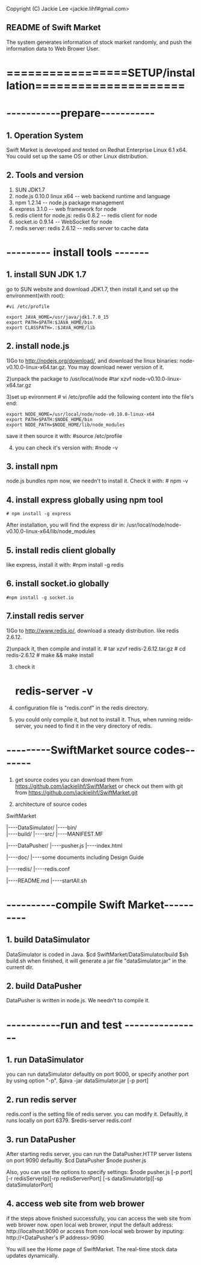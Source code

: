 
Copyright (C) Jackie Lee <jackie.lihf#gmail.com>
## README of Swift Market
The system generates information of stock market randomly, and push the information data to Web Brower User.

# =================SETUP/installation=====================

# -----------prepare-----------
## 1. Operation System
Swift Market is developed and tested on Redhat Enterprise Linux 6.1 x64. You could set up the same OS or other Linux distribution.

## 2. Tools and version

1) SUN JDK1.7
2) node.js 0.10.0 linux x64  -- web backend runtime and language
3) npm 1.2.14                -- node.js package management 
4) express 3.1.0             -- web framework for node
5) redis client for node.js: redis 0.8.2  -- redis client for node
6) socket.io 0.9.14                       -- WebSocket for node
7) redis server: redis 2.6.12             -- redis server to cache data


# --------- install tools -------
## 1. install SUN JDK 1.7
go to SUN website and download JDK1.7, then install it,and set up the environment(with root):

    #vi /etc/profile

    export JAVA_HOME=/usr/java/jdk1.7.0_15
    export PATH=$PATH:$JAVA_HOME/bin
    export CLASSPATH=.:$JAVA_HOME/lib


## 2. install node.js
1)Go to http://nodejs.org/download/, and download the linux binaries: node-v0.10.0-linux-x64.tar.gz. 
You may download newer version of it.

2)unpack the package to /usr/local/node
    #tar xzvf node-v0.10.0-linux-x64.tar.gz

3)set up evironment
    # vi /etc/profile
add the following content into the file's end:

    export NODE_HOME=/usr/local/node/node-v0.10.0-linux-x64
    export PATH=$PATH:$NODE_HOME/bin
    export NODE_PATH=$NODE_HOME/lib/node_modules

save it then source it with:
    #source /etc/profile

4) you can check it's version with:
    #node -v

## 3. install npm
node.js bundles npm now, we needn't to install it. Check it with:
    # npm -v

## 4. install express globally using npm tool
    # npm install -g express
After installation, you will find the express dir in: /usr/local/node/node-v0.10.0-linux-x64/lib/node_modules

## 5. install redis client globally
like express, install it with:
    #npm install -g redis

## 6. install socket.io globally
    #npm install -g socket.io

## 7.install redis server
1)Go to http://www.redis.io/, download a steady distribution. like redis 2.6.12.

2)unpack it, then compile and install it.
    # tar xzvf redis-2.6.12.tar.gz
    # cd redis-2.6.12
    # make && make install

3) check it
    # redis-server -v

4) configuration file is "redis.conf" in the redis directory.

5) you could only compile it, but not to install it. Thus, when running reids-server, you need to find it in the very directory of redis.

# ---------SwiftMarket source codes-------
1) get source codes
you can download them from https://github.com/jackielihf/SwiftMarket
or check out them with git from https://github.com/jackielihf/SwiftMarket.git

2) architecture of source codes

SwiftMarket

|----DataSimulator/
     |----bin/                
     |----build/
     |----src/
     |----MANIFEST.MF
     
|----DataPusher/
     |----pusher.js
     |----index.html
     
|----doc/
     |----some documents including Design Guide
     
|----redis/
     |----redis.conf
     
|----README.md
|----startAll.sh

# ----------compile Swift Market----------
## 1. build DataSimulator
DataSimulator is coded in Java.
    $cd SwiftMarket/DataSimulator/build
    $sh build.sh
when finished, it will generate a jar file "dataSimulator.jar" in the current dir.

## 2. build DataPusher
DataPusher is written in node.js. We needn't to compile it.


# -----------run and test ----------------
## 1. run DataSimulator
you can run dataSimulator defaultly on port 9000, or specify another port by using option "-p".
    $java -jar dataSimulator.jar [-p port]

## 2. run redis server
redis.conf is the setting file of redis server. you can modify it. Defaultly, it runs locally on port 6379.
    $redis-server redis.conf

## 3. run DataPusher
After starting redis server, you can run the DataPusher.HTTP server listens on port 9090 defaultly.
    $cd DataPusher
    $node pusher.js

Also, you can use the options to specify settings:
    $node pusher.js [-p port] [-r redisServerIp][-rp redisServerPort] [-s dataSimulatorIp][-sp dataSimulatorPort]

## 4. access web site from web brower
if the steps above finished successfully, you can access the web site from web brower now.
open local web brower, input the default address: http://localhost:9090
or access from non-local web brower by inputing: http://<DataPusher's IP address>:9090

You will see the Home page of SwiftMarket. The real-time stock data updates dynamically.





